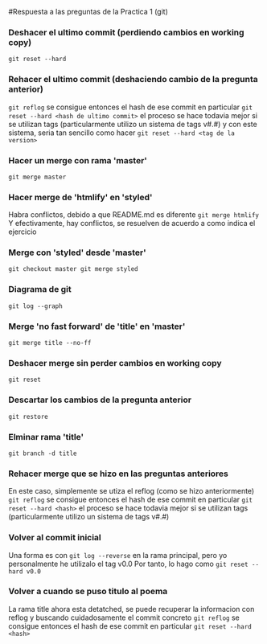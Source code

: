 #Respuesta a las preguntas de la Practica 1 (git)

### Deshacer el ultimo commit (perdiendo cambios en working copy)

`git reset --hard`


### Rehacer el ultimo commit (deshaciendo cambio de la pregunta anterior)

`git reflog`
se consigue entonces el hash de ese commit en particular
`git reset --hard <hash de ultimo commit>`
el proceso se hace todavia mejor si se utilizan tags (particularmente utilizo un sistema de tags v#.#)
y con este sistema, seria tan sencillo como hacer
`git reset --hard <tag de la version>`

### Hacer un merge con rama 'master'

`git merge master`


### Hacer merge de 'htmlify' en 'styled'

Habra conflictos, debido a que README.md es diferente
`git merge htmlify`
Y efectivamente, hay conflictos, se resuelven de acuerdo a como indica el ejercicio


### Merge con 'styled' desde 'master'

`git checkout master
git merge styled`


### Diagrama de git

`git log --graph`


### Merge 'no fast forward' de 'title' en 'master'

`git merge title --no-ff`


### Deshacer merge sin perder cambios en working copy

`git reset`


### Descartar los cambios de la pregunta anterior

`git restore`


### Elminar rama 'title'

`git branch -d title`


### Rehacer merge que se hizo en las preguntas anteriores

En este caso, simplemente se utiza el reflog (como se hizo anteriormente)
`git reflog`
se consigue entonces el hash de ese commit en particular
`git reset --hard <hash>`
el proceso se hace todavia mejor si se utilizan tags (particularmente utilizo un sistema de tags v#.#)

### Volver al commit inicial

Una forma es con `git log --reverse` en la rama principal, pero yo personalmente he utilizalo el tag v0.0
Por tanto, lo hago como `git reset --hard v0.0`


### Volver a cuando se puso titulo al poema

La rama title ahora esta detatched, se puede recuperar la informacion con reflog y buscando cuidadosamente el commit concreto
`git reflog`
se consigue entonces el hash de ese commit en particular
`git reset --hard <hash>`

